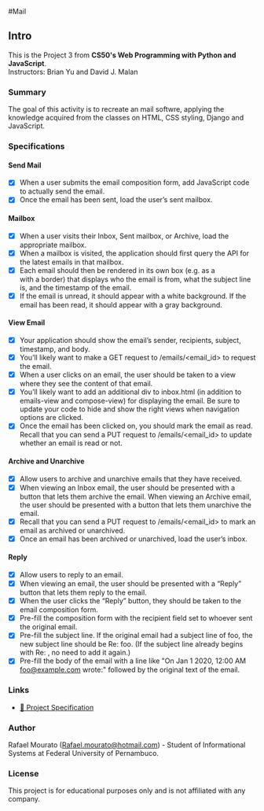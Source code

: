 #Mail

## Intro

This is the Project 3 from **CS50's Web Programming with Python and JavaScript**.  
Instructors: Brian Yu and David J. Malan

### Summary

The goal of this activity is to recreate an mail softwre, applying the knowledge acquired from the classes on HTML, CSS styling, Django and JavaScript.

### Specifications

#### Send Mail
- [x]  When a user submits the email composition form, add JavaScript code to actually send the email.
- [x] Once the email has been sent, load the user’s sent mailbox.
#### Mailbox
- [x] When a user visits their Inbox, Sent mailbox, or Archive, load the appropriate mailbox.
- [x] When a mailbox is visited, the application should first query the API for the latest emails in that mailbox.
- [x] Each email should then be rendered in its own box (e.g. as a <div> with a border) that displays who the email is from, what the subject line is, and the timestamp of the email.
- [x] If the email is unread, it should appear with a white background. If the email has been read, it should appear with a gray background.
#### View Email
- [x] Your application should show the email’s sender, recipients, subject, timestamp, and body. 
- [x] You’ll likely want to make a GET request to /emails/<email_id> to request the email.
- [x] When a user clicks on an email, the user should be taken to a view where they see the content of that email.
- [x] You’ll likely want to add an additional div to inbox.html (in addition to emails-view and compose-view) for displaying the email. Be sure to update your code to hide and show the right views when navigation options are clicked.
- [x] Once the email has been clicked on, you should mark the email as read. Recall that you can send a PUT request to /emails/<email_id> to update whether an email is read or not.
#### Archive and Unarchive
- [x] Allow users to archive and unarchive emails that they have received. 
- [x] When viewing an Inbox email, the user should be presented with a button that lets them archive the email. When viewing an Archive email, the user should be presented with a button that lets them unarchive the email.
- [x] Recall that you can send a PUT request to /emails/<email_id> to mark an email as archived or unarchived.
- [x] Once an email has been archived or unarchived, load the user’s inbox.
#### Reply
- [x] Allow users to reply to an email.
- [x] When viewing an email, the user should be presented with a “Reply” button that lets them reply to the email.
- [x] When the user clicks the “Reply” button, they should be taken to the email composition form. 
- [x] Pre-fill the composition form with the recipient field set to whoever sent the original email.
- [x] Pre-fill the subject line. If the original email had a subject line of foo, the new subject line should be Re: foo. (If the subject line already begins with Re: , no need to add it again.)
- [x] Pre-fill the body of the email with a line like "On Jan 1 2020, 12:00 AM foo@example.com wrote:" followed by the original text of the email.

### Links

- [🔗 Project Specification](https://cs50.harvard.edu/web/projects/3/mail/)  


### Author
Rafael Mourato (Rafael.mourato@hotmail.com) - Student of Informational Systems at Federal University of Pernambuco.

### License
This project is for educational purposes only and is not affiliated with any company.


